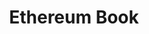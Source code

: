 ---
title: "Ethereum Book"
description: "Andreas M's book on Mastering Ethereum Development"
authors: ["@andreasma"]
tags: ["Ethereum", "Book", "Fundamentals"]
languages: ["JavaScript", "Solidity"]
url: "https://github.com/ethereumbook/ethereumbook"
dateAdded: 2024-01-01
level: "Intermediate"
category: "Guides"
---